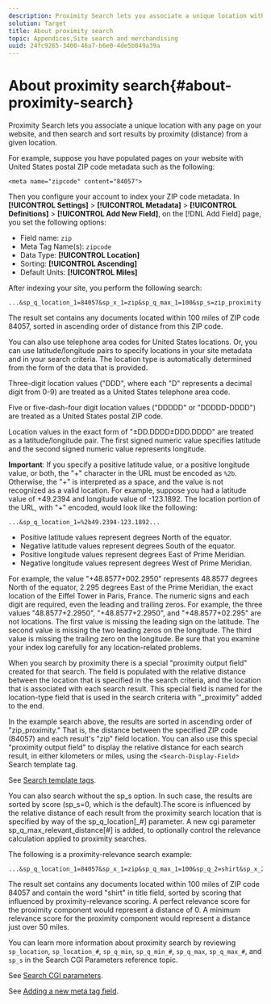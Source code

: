 ```yaml
---
description: Proximity Search lets you associate a unique location with any page on your website, and then search and sort results by proximity (distance) from a given location.
solution: Target
title: About proximity search
topic: Appendices,Site search and merchandising
uuid: 24fc9265-3400-46a7-b6e0-4de5b049a39a
---
```


# About proximity search{#about-proximity-search}

Proximity Search lets you associate a unique location with any page on your website, and then search and sort results by proximity (distance) from a given location.

For example, suppose you have populated pages on your website with United States postal ZIP code metadata such as the following:

```
<meta name="zipcode" content="84057">
```

Then you configure your account to index your ZIP code metadata. In **[!UICONTROL Settings]** > **[!UICONTROL Metadata]** > **[!UICONTROL Definitions]** > **[!UICONTROL Add New Field]**, on the [!DNL Add Field] page, you set the following options:

* Field name: `zip` 
* Meta Tag Name(s): `zipcode` 
* Data Type: **[!UICONTROL Location]** 
* Sorting: **[!UICONTROL Ascending]** 
* Default Units: **[!UICONTROL Miles]**

After indexing your site, you perform the following search:

```
...&sp_q_location_1=84057&sp_x_1=zip&sp_q_max_1=100&sp_s=zip_proximity
```

The result set contains any documents located within 100 miles of ZIP code 84057, sorted in ascending order of distance from this ZIP code.

You can also use telephone area codes for United States locations. Or, you can use latitude/longitude pairs to specify locations in your site metadata and in your search criteria. The location type is automatically determined from the form of the data that is provided.

Three-digit location values ("DDD", where each "D" represents a decimal digit from 0-9) are treated as a United States telephone area code.

Five or five-dash-four digit location values ("DDDDD" or "DDDDD-DDDD") are treated as a United States postal ZIP code.

Location values in the exact form of "±DD.DDDD±DDD.DDDD" are treated as a latitude/longitude pair. The first signed numeric value specifies latitude and the second signed numeric value represents longitude.

**Important**: If you specify a positive latitude value, or a positive longitude value, or both, the "+" character in the URL must be encoded as `%2b`. Otherwise, the "+" is interpreted as a space, and the value is not recognized as a valid location. For example, suppose you had a latitude value of +49.2394 and longitude value of -123.1892. The location portion of the URL, with "+" encoded, would look like the following:

```
...&sp_q_location_1=%2b49.2394-123.1892...
```

* Positive latitude values represent degrees North of the equator. 
* Negative latitude values represent degrees South of the equator. 
* Positive longitude values represent degrees East of Prime Meridian. 
* Negative longitude values represent degrees West of Prime Meridian.

For example, the value "+48.8577+002.2950" represents 48.8577 degrees North of the equator, 2.295 degrees East of the Prime Meridian, the exact location of the Eiffel Tower in Paris, France. The numeric signs and each digit are required, even the leading and trailing zeros. For example, the three values "48.8577+2.2950", "+48.8577+2.2950", and "+48.8577+02.295" are not locations. The first value is missing the leading sign on the latitude. The second value is missing the two leading zeros on the longitude. The third value is missing the trailing zero on the longitude. Be sure that you examine your index log carefully for any location-related problems.

When you search by proximity there is a special "proximity output field" created for that search. The field is populated with the relative distance between the location that is specified in the search criteria, and the location that is associated with each search result. This special field is named for the location-type field that is used in the search criteria with "_proximity" added to the end.

In the example search above, the results are sorted in ascending order of "zip_proximity." That is, the distance between the specified ZIP code (84057) and each result's "zip" field location. You can also use this special "proximity output field" to display the relative distance for each search result, in either kilometers or miles, using the `<Search-Display-Field>` Search template tag.

See [Search template tags](../c-appendices/c-templates.md#reference_F7AA3FF602314E42842BBC740D2CA1A4).

You can also search without the sp_s option. In such case, the results are sorted by score (sp_s=0, which is the default).The score is influenced by the relative distance of each result from the proximity search location that is specified by way of the sp_q_location[_#] parameter. A new cgi parameter sp_q_max_relevant_distance[#] is added, to optionally control the relevance calculation applied to proximity searches.

The following is a proximity-relevance search example:

```
...&sp_q_location_1=84057&sp_x_1=zip&sp_q_max_1=100&sp_q_2=shirt&sp_x_2=title&sp_q_max_relevant_distance_2=50
```

The result set contains any documents located within 100 miles of ZIP code 84057 and contain the word "shirt" in title field, sorted by scoring that influenced by proximity-relevance scoring. A perfect relevance score for the proximity component would represent a distance of 0. A minimum relevance score for the proximity component would represent a distance just over 50 miles.

You can learn more information about proximity search by reviewing `sp_location`, `sp_location_#`, `sp_q_min`, `sp_q_min_#`, `sp_q_max`, `sp_q_max_#`, and `sp_s` in the Search CGI Parameters reference topic.

See [Search CGI parameters](../c-appendices/c-cgiparameters.md#reference_DA27A8B0728246DA94994885E1353890).

See [Adding a new meta tag field](../c-about-settings-menu/c-about-metadata-menu.md#task_6DF188C0FC7F4831A4444CA9AFA615E5). 

